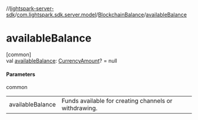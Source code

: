 //[lightspark-server-sdk](../../../index.md)/[com.lightspark.sdk.server.model](../index.md)/[BlockchainBalance](index.md)/[availableBalance](available-balance.md)

# availableBalance

[common]\
val [availableBalance](available-balance.md): [CurrencyAmount](../-currency-amount/index.md)? = null

#### Parameters

common

| | |
|---|---|
| availableBalance | Funds available for creating channels or withdrawing. |
